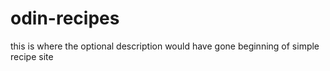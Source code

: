 # odin-recipes
this is where the optional description would have gone
beginning of simple recipe site